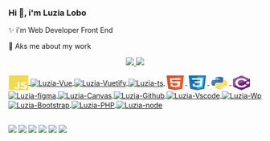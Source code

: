 ### Hi 👋, i'm Luzia Lobo

✨ i'm Web Developer Front End

🔮 Aks me about my work

<div align="center">
  <a href="https://github.com/Luzialobo">
  <img height="180em" src="https://github-readme-stats.vercel.app/api?username=Luzialobo&show_icons=true&theme=dracula&include_all_commits=true&count_private=true"/>
  <img height="180em" src="https://github-readme-stats.vercel.app/api/top-langs/?username=Luzialobo&layout=compact&langs_count=7&theme=dracula"/>
</div>
  <div style="display: inline_block"> <br>
  <img align="center" alt="Luzia-Js" height="30" width="40" src="https://raw.githubusercontent.com/devicons/devicon/master/icons/javascript/javascript-plain.svg">
  <img align="center" alt="Luzia-Vue" height="30" width="40" <img src="https://cdn.jsdelivr.net/gh/devicons/devicon/icons/vuejs/vuejs-original.svg" />
  <img align="center" alt="Luzia-Vuetify" height="30" width="40" <img src="https://cdn.jsdelivr.net/gh/devicons/devicon/icons/vuetify/vuetify-original.svg" />
  <img align="center" alt="Luzia-ts" height="30" width="40"<img src="https://cdn.jsdelivr.net/gh/devicons/devicon/icons/typescript/typescript-original.svg" />
  <img align="center" alt="Luzia-HTML" height="30" width="40" src="https://raw.githubusercontent.com/devicons/devicon/master/icons/html5/html5-original.svg">
  <img align="center" alt="Luzia-CSS" height="30" width="40" src="https://raw.githubusercontent.com/devicons/devicon/master/icons/css3/css3-original.svg">
  <img align="center" alt="Luzia-Python" height="30" width="40" src="https://raw.githubusercontent.com/devicons/devicon/master/icons/python/python-original.svg">
  <img align="center" alt="Luzia-Csharp" height="30" width="40" src="https://raw.githubusercontent.com/devicons/devicon/master/icons/csharp/csharp-original.svg">
  <img align="center" alt="Luzia-figma" height="30" width="40" src="https://cdn.jsdelivr.net/gh/devicons/devicon/icons/figma/figma-original.svg" />
  <img align="center" alt="Luzia-Canvas" height="30" width="40" src="https://cdn.jsdelivr.net/gh/devicons/devicon/icons/canva/canva-original.svg" />
  <img align="center" alt="Luzia-Github" height="30" width="40" src="https://cdn.jsdelivr.net/gh/devicons/devicon/icons/github/github-original.svg" />
  <img align="center" alt="Luzia-Vscode" height="30" width="40" src="https://cdn.jsdelivr.net/gh/devicons/devicon/icons/vscode/vscode-original.svg" />
  <img align="center" alt="Luzia-Wp" height="30" width="40" src="https://cdn.jsdelivr.net/gh/devicons/devicon/icons/wordpress/wordpress-original.svg" />
  <img align="center" alt="Luzia-Bootstrap" height="30" width="40" src="https://cdn.jsdelivr.net/gh/devicons/devicon/icons/bootstrap/bootstrap-original.svg"/>
  <img align="center" alt="Luzia-PHP" height="30" width="40" src="https://cdn.jsdelivr.net/gh/devicons/devicon/icons/php/php-plain.svg" />
  <img align="center" alt="Luzia-node" height="30" width="40" src="https://cdn.jsdelivr.net/gh/devicons/devicon/icons/nodejs/nodejs-original.svg" />
    
  </div>
 

<div> <br>
  
  <a href="https://www.youtube.com/channel/" target="_blank"><img src="https://img.shields.io/badge/YouTube-FF0000?style=for-the-badge&logo=youtube&logoColor=white" target="_blank"></a>
  <a href="https://instagram.com/solenelobo" target="_blank"><img src="https://img.shields.io/badge/-Instagram-%23E4405F?style=for-the-badge&logo=instagram&logoColor=white" target="_blank"></a>
  <a href = "mailto:Luziajose119@gmail.com"><img src="https://img.shields.io/badge/-Gmail-%23333?style=for-the-badge&logo=gmail&logoColor=white" target="_blank"></a>
  <a href="https://linkedin.com/in/luzia-lobo-jose-34711aa3/" target="_blank"><img src="https://img.shields.io/badge/-LinkedIn-%230077B5?style=for-the-badge&logo=linkedin&logoColor=white" target="_blank"></a> 
  <a href="Whatsapp:Solene Lobo.com"><img src="https://img.shields.io/badge/WhatsApp-25D366?style=for-the-badge&logo=whatsapp&logoColor=white"></a> 
 <a href="Telegram:@Solene Lobo.com"><img src="https://img.shields.io/badge/Telegram-2CA5E0?style=for-the-badge&logo=telegram&logoColor=white"></a>
</div>
  
